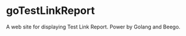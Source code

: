 goTestLinkReport
================

A web site for displaying Test Link Report. Power by Golang and Beego.
